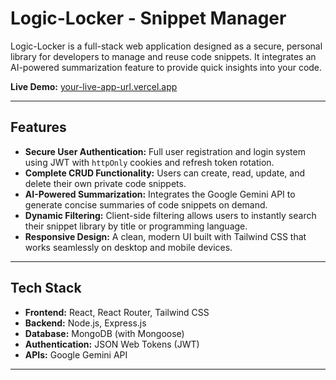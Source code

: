 # Logic-Locker - Snippet Manager

Logic-Locker is a full-stack web application designed as a secure, personal library for developers to manage and reuse code snippets. It integrates an AI-powered summarization feature to provide quick insights into your code.



**Live Demo:** [your-live-app-url.vercel.app](https://your-live-app-url.vercel.app)

---

## Features

- **Secure User Authentication:** Full user registration and login system using JWT with `httpOnly` cookies and refresh token rotation.
- **Complete CRUD Functionality:** Users can create, read, update, and delete their own private code snippets.
- **AI-Powered Summarization:** Integrates the Google Gemini API to generate concise summaries of code snippets on demand.
- **Dynamic Filtering:** Client-side filtering allows users to instantly search their snippet library by title or programming language.
- **Responsive Design:** A clean, modern UI built with Tailwind CSS that works seamlessly on desktop and mobile devices.

---

## Tech Stack

- **Frontend:** React, React Router, Tailwind CSS
- **Backend:** Node.js, Express.js
- **Database:** MongoDB (with Mongoose)
- **Authentication:** JSON Web Tokens (JWT)
- **APIs:** Google Gemini API

---